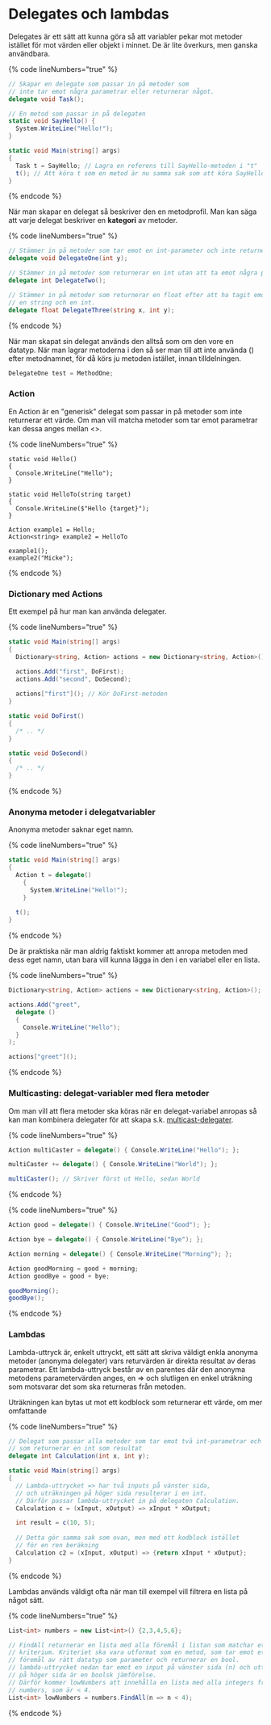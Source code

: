# Delegates och lambdas

Delegates är ett sätt att kunna göra så att variabler pekar mot metoder istället för mot värden eller objekt i minnet. De är lite överkurs, men ganska användbara.

{% code lineNumbers="true" %}
```csharp
// Skapar en delegate som passar in på metoder som 
// inte tar emot några parametrar eller returnerar något.
delegate void Task(); 

// En metod som passar in på delegaten
static void SayHello() {
  System.WriteLine("Hello!");
}

static void Main(string[] args)
{
  Task t = SayHello; // Lagra en referens till SayHello-metoden i "t"
  t(); // Att köra t som en metod är nu samma sak som att köra SayHello.
}
```
{% endcode %}

När man skapar en delegat så beskriver den en metodprofil. Man kan säga att varje delegat beskriver en **kategori** av metoder.

{% code lineNumbers="true" %}
```csharp
// Stämmer in på metoder som tar emot en int-parameter och inte returnerar något.
delegate void DelegateOne(int y);

// Stämmer in på metoder som returnerar en int utan att ta emot några parametrar.
delegate int DelegateTwo();

// Stämmer in på metoder som returnerar en float efter att ha tagit emot
// en string och en int.
delegate float DelegateThree(string x, int y);
```
{% endcode %}

När man skapat sin delegat används den alltså som om den vore en datatyp. När man lagrar metoderna i den så ser man till att inte använda () efter metodnamnet, för då körs ju metoden istället, innan tilldelningen.

```csharp
DelegateOne test = MethodOne;
```

### Action <a href="#h.p_qt3arehin8yt" id="h.p_qt3arehin8yt"></a>

En Action är en "generisk" delegat som passar in på metoder som inte returnerar ett värde. Om man vill matcha metoder som tar emot parametrar kan dessa anges mellan <>.

{% code lineNumbers="true" %}
```
static void Hello()
{
  Console.WriteLine("Hello");
}

static void HelloTo(string target)
{
  Console.WriteLine($"Hello {target}");
}

Action example1 = Hello;
Action<string> example2 = HelloTo

example1();
example2("Micke");
```
{% endcode %}

### Dictionary med Actions <a href="#h.p_qt3arehin8yt" id="h.p_qt3arehin8yt"></a>

Ett exempel på hur man kan använda delegater.

{% code lineNumbers="true" %}
```csharp
static void Main(string[] args)
{
  Dictionary<string, Action> actions = new Dictionary<string, Action>();

  actions.Add("first", DoFirst);
  actions.Add("second", DoSecond);
  
  actions["first"](); // Kör DoFirst-metoden
}

static void DoFirst()
{
  /* .. */
}

static void DoSecond()
{
  /* .. */
}
```
{% endcode %}

### Anonyma metoder i delegatvariabler

Anonyma metoder saknar eget namn.

{% code lineNumbers="true" %}
```csharp
static void Main(string[] args)
{
  Action t = delegate()
    {
      System.WriteLine("Hello!");
    }
    
  t();
}
```
{% endcode %}

De är praktiska när man aldrig faktiskt kommer att anropa metoden med dess eget namn, utan bara vill kunna lägga in den i en variabel eller en lista.

{% code lineNumbers="true" %}
```csharp
Dictionary<string, Action> actions = new Dictionary<string, Action>();

actions.Add("greet", 
  delegate ()
  {
    Console.WriteLine("Hello");
  }
);

actions["greet"]();
```
{% endcode %}

### Multicasting: delegat-variabler med flera metoder

Om man vill att flera metoder ska köras när en delegat-variabel anropas så kan man kombinera delegater för att skapa s.k. [multicast-delegater](https://docs.microsoft.com/en-us/dotnet/csharp/programming-guide/delegates/how-to-combine-delegates-multicast-delegates).

{% code lineNumbers="true" %}
```csharp
Action multiCaster = delegate() { Console.WriteLine("Hello"); };

multiCaster += delegate() { Console.WriteLine("World"); };

multiCaster(); // Skriver först ut Hello, sedan World
```
{% endcode %}

{% code lineNumbers="true" %}
```csharp
Action good = delegate() { Console.WriteLine("Good"); };

Action bye = delegate() { Console.WriteLine("Bye"); };

Action morning = delegate() { Console.WriteLine("Morning"); };

Action goodMorning = good + morning;
Action goodBye = good + bye;

goodMorning();
goodBye();
```
{% endcode %}

### Lambdas

Lambda-uttryck är, enkelt uttryckt, ett sätt att skriva väldigt enkla anonyma metoder (anonyma delegater) vars returvärden är direkta resultat av deras parametrar. Ett lambda-uttryck består av en parentes där den anonyma metodens parametervärden anges, en => och slutligen en enkel uträkning som motsvarar det som ska returneras från metoden.

Uträkningen kan bytas ut mot ett kodblock som returnerar ett värde, om mer omfattande&#x20;

{% code lineNumbers="true" %}
```csharp
// Delegat som passar alla metoder som tar emot två int-parametrar och
// som returnerar en int som resultat
delegate int Calculation(int x, int y);

static void Main(string[] args)
{
  // Lambda-uttrycket => har två inputs på vänster sida, 
  // och uträkningen på höger sida resulterar i en int.
  // Därför passar lambda-uttrycket in på delegaten Calculation.
  Calculation c = (xInput, xOutput) => xInput * xOutput;

  int result = c(10, 5);
  
  // Detta gör samma sak som ovan, men med ett kodblock istället 
  // för en ren beräkning
  Calculation c2 = (xInput, xOutput) => {return xInput * xOutput};
}
```
{% endcode %}

Lambdas används väldigt ofta när man till exempel vill filtrera en lista på något sätt.

{% code lineNumbers="true" %}
```csharp
List<int> numbers = new List<int>() {2,3,4,5,6};

// FindAll returnerar en lista med alla föremål i listan som matchar ett visst
// kriterium. Kriteriet ska vara utformat som en metod, som tar emot ett
// föremål av rätt datatyp som parameter och returnerar en bool.
// lambda-uttrycket nedan tar emot en input på vänster sida (n) och uttrycket
// på höger sida är en boolsk jämförelse.
// Därför kommer lowNumbers att innehålla en lista med alla integers från
// numbers, som är < 4.
List<int> lowNumbers = numbers.FindAll(n => n < 4);
```
{% endcode %}

